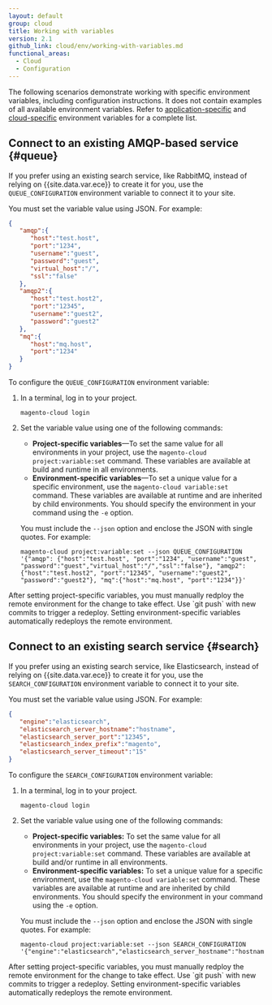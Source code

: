 ```yaml
---
layout: default
group: cloud
title: Working with variables
version: 2.1
github_link: cloud/env/working-with-variables.md
functional_areas:
  - Cloud
  - Configuration
---
```


The following scenarios demonstrate working with specific environment variables, including configuration instructions. It does not contain examples of all available environment variables. Refer to [application-specific]({{page.baseurl}}cloud/env/environment-vars_magento.html) and [cloud-specific]({{page.baseurl}}cloud/env/environment-vars_cloud.html) environment variables for a complete list.

## Connect to an existing AMQP-based service {#queue}
<!-- Available for 2.1.4 and higher only. -->
If you prefer using an existing search service, like RabbitMQ, instead of relying on {{site.data.var.ece}} to create it for you, use the `QUEUE_CONFIGURATION` environment variable to connect it to your site.

You must set the variable value using JSON. For example:

```json
{  
   "amqp":{  
      "host":"test.host",
      "port":"1234",
      "username":"guest",
      "password":"guest",
      "virtual_host":"/",
      "ssl":"false"
   },
   "amqp2":{  
      "host":"test.host2",
      "port":"12345",
      "username":"guest2",
      "password":"guest2"
   },
   "mq":{  
      "host":"mq.host",
      "port":"1234"
   }
}
```

To configure the `QUEUE_CONFIGURATION` environment variable:
1.  In a terminal, log in to your project.

        magento-cloud login

1.  Set the variable value using one of the following commands:

    -   **Project-specific variables**—To set the same value for all environments in your project, use the `magento-cloud project:variable:set` command. These variables are available at build and runtime in all environments.
    -   **Environment-specific variables**—To set a unique value for a specific environment, use the `magento-cloud variable:set` command. These variables are available at runtime and are inherited by child environments. You should specify the environment in your command using the `-e` option.

    You must include the `--json` option and enclose the JSON with single quotes. For example:

        magento-cloud project:variable:set --json QUEUE_CONFIGURATION '{"amqp": {"host":"test.host", "port":"1234", "username":"guest", "password":"guest","virtual_host":"/","ssl":"false"}, "amqp2": {"host":"test.host2", "port":"12345", "username":"guest2", "password":"guest2"}, "mq":{"host":"mq.host", "port":"1234"}}'

<div class="bs-callout bs-callout-info" markdown="1">
After setting project-specific variables, you must manually redploy the remote environment for the change to take effect. Use `git push` with new commits to trigger a redeploy. Setting environment-specific variables automatically redeploys the remote environment.
</div>

## Connect to an existing search service {#search}
<!-- Available for 2.1.4 and higher only. -->
If you prefer using an existing search service, like Elasticsearch, instead of relying on {{site.data.var.ece}} to create it for you, use the `SEARCH_CONFIGURATION` environment variable to connect it to your site.

You must set the variable value using JSON. For example:

```json
{  
   "engine":"elasticsearch",
   "elasticsearch_server_hostname":"hostname",
   "elasticsearch_server_port":"12345",
   "elasticsearch_index_prefix":"magento",
   "elasticsearch_server_timeout":"15"
}
```

To configure the `SEARCH_CONFIGURATION` environment variable:
1.  In a terminal, log in to your project.

        magento-cloud login

1.  Set the variable value using one of the following commands:

    -   **Project-specific variables:** To set the same value for all environments in your project, use the `magento-cloud project:variable:set` command. These variables are available at build and/or runtime in all environments.
    -   **Environment-specific variables:** To set a unique value for a specific environment, use the `magento-cloud variable:set` command. These variables are available at runtime and are inherited by child environments. You should specify the environment in your command using the `-e` option.

    You must include the `--json` option and enclose the JSON with single quotes. For example:

        magento-cloud project:variable:set --json SEARCH_CONFIGURATION '{"engine":"elasticsearch","elasticsearch_server_hostname":"hostname","elasticsearch_server_port":"12345","elasticsearch_index_prefix":"magento","elasticsearch_server_timeout":"15"}'

<div class="bs-callout bs-callout-info" markdown="1">
After setting project-specific variables, you must manually redploy the remote environment for the change to take effect. Use `git push` with new commits to trigger a redeploy. Setting environment-specific variables automatically redeploys the remote environment.
</div>
